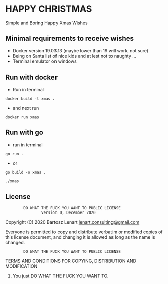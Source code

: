 # HAPPY CHRISTMAS

Simple and Boring Happy Xmas Wishes

## Minimal requirements to receive wishes

 - Docker version 19.03.13 (maybe lower than 19 will work, not sure)
 - Being on Santa list of nice kids and at lest not to naughty ...
 - Terminal emulator on windows

## Run with docker

 - Run in terminal

```terminal
docker build -t xmas .
```

 - and next run

```terminal
docker run xmas
```

## Run with go

 - run in terminal

```terminal
go run .
```
 
 - or 

```terminal
go build -o xmas .
```


```terminal
./xmas
```

## License

            DO WHAT THE FUCK YOU WANT TO PUBLIC LICENSE
                    Version 0, December 2020

 Copyright (C) 2020 Bartosz Lenart <lenart.consulting@gmail.com>

 Everyone is permitted to copy and distribute verbatim or modified
 copies of this license document, and changing it is allowed as long
 as the name is changed.

            DO WHAT THE FUCK YOU WANT TO PUBLIC LICENSE
   TERMS AND CONDITIONS FOR COPYING, DISTRIBUTION AND MODIFICATION

  1. You just DO WHAT THE FUCK YOU WANT TO.
